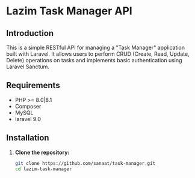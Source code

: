 # Lazim Task Manager API

## Introduction
This is a simple RESTful API for managing a "Task Manager" application built with Laravel. It allows users to perform CRUD (Create, Read, Update, Delete) operations on tasks and implements basic authentication using Laravel Sanctum.

## Requirements
- PHP >= 8.0|8.1
- Composer
- MySQL
- laravel 9.0


## Installation

1. **Clone the repository:**
   ```bash
   git clone https://github.com/sanaat/task-manager.git
   cd lazim-task-manager
